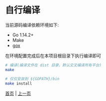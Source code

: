 # 自行编译

当前源码编译依赖环境如下:

- Go 1.14.2+
- Make
- [gox](https://github.com/mitchellh/gox)

在环境配置完成后在本项目根目录下执行编译即可

``` sh
# 编译(编译文件在 dist 目录，默认交叉编译所有平台)
make

# 仅仅安装到 ${GOPATH}/bin
make install
```

[首页](.) | [上一页](usage)

